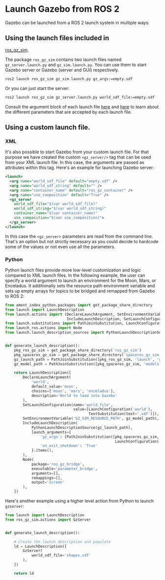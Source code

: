 # Launch Gazebo from ROS 2

Gazebo can be launched from a ROS 2 launch system in multiple ways:

## Using the launch files included in
[ros_gz_sim](https://github.com/gazebosim/ros_gz/tree/ros2/ros_gz_sim).

The package `ros_gz_sim` contains two launch files named `gz_server.launch.py`
and `gz_sim.launch.py`. You can use them to start Gazebo server or Gazebo (server and GUI)
respectively.

```bash
ros2 launch ros_gz_sim gz_sim.launch.py gz_args:=empty.sdf
```

Or you can just start the server:

```bash
ros2 launch ros_gz_sim gz_server.launch.py world_sdf_file:=empty.sdf
```

Consult the argument block of each launch file
[here](https://github.com/gazebosim/ros_gz/blob/ros2/ros_gz_sim/launch/gz_sim.launch.py.in#L75-L96)
and [here](https://github.com/gazebosim/ros_gz/blob/ros2/ros_gz_sim/launch/gz_server.launch.py#L27-L38)
to learn about the different parameters that are accepted by each launch file.

## Using a custom launch file.

### XML
It's also possible to start Gazebo from your custom launch file. For that
purpose we have created the custom `<gz_server/>` tag that can be used from your
XML launch file. In this case, the arguments are passed as attributes
within this tag. Here's an example for launching Gazebo server:

```xml
<launch>
  <arg name="world_sdf_file" default="empty.sdf" />
  <arg name="world_sdf_string" default="" />
  <arg name="container_name" default="ros_gz_container" />
  <arg name="use_composition" default="True" />
  <gz_server 
    world_sdf_file="$(var world_sdf_file)"
    world_sdf_string="$(var world_sdf_string)"
    container_name="$(var container_name)"
    use_composition="$(var use_composition)">
  </gz_server>
</launch>
```

In this case the `<gz_server>` parameters are read from the command line. That's
an option but not strictly necessary as you could decide to hardcode some of the
values or not even use all the parameters.

### Python
Python launch files provide more low-level customization and logic compared to XML launch files. 
In the following example, the user can specify a world argument to launch an environment for
the Moon, Mars, or Enceladus. It additionally sets the resource path environment variable and
sets up empty arrays for topics to be bridged and remapped from Gazebo to ROS 2:
```python
from ament_index_python.packages import get_package_share_directory
from launch import LaunchDescription
from launch.actions import (DeclareLaunchArgument, SetEnvironmentVariable, 
                            IncludeLaunchDescription, SetLaunchConfiguration)
from launch.substitutions import PathJoinSubstitution, LaunchConfiguration, TextSubstitution
from launch_ros.actions import Node
from launch.launch_description_sources import PythonLaunchDescriptionSource


def generate_launch_description():
    pkg_ros_gz_sim = get_package_share_directory('ros_gz_sim')
    pkg_spaceros_gz_sim = get_package_share_directory('spaceros_gz_sim')
    gz_launch_path = PathJoinSubstitution([pkg_ros_gz_sim, 'launch', 'gz_sim.launch.py'])
    gz_model_path = PathJoinSubstitution([pkg_spaceros_gz_sim, 'models'])

    return LaunchDescription([
        DeclareLaunchArgument(
            'world',
            default_value='moon',
            choices=['moon', 'mars', 'enceladus'],
            description='World to load into Gazebo'
        ),
        SetLaunchConfiguration(name='world_file', 
                               value=[LaunchConfiguration('world'), 
                                      TextSubstitution(text='.sdf')]),
        SetEnvironmentVariable('GZ_SIM_RESOURCE_PATH', gz_model_path),
        IncludeLaunchDescription(
            PythonLaunchDescriptionSource(gz_launch_path),
            launch_arguments={
                'gz_args': [PathJoinSubstitution([pkg_spaceros_gz_sim, 'worlds',
                                                  LaunchConfiguration('world_file')])],
                'on_exit_shutdown': 'True'
            }.items(),
        ),
        Node(
            package='ros_gz_bridge',
            executable='parameter_bridge',
            arguments=[],
            remappings=[],
            output='screen'
        ),
    ])
```

Here's another example using a higher level action from Python to launch `gzserver`:
```python
from launch import LaunchDescription
from ros_gz_sim.actions import GzServer


def generate_launch_description():

    # Create the launch description and populate
    ld = LaunchDescription([
        GzServer(
            world_sdf_file='shapes.sdf'
        ),
    ])

    return ld

```
